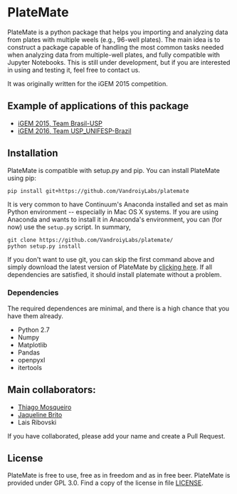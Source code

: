 PlateMate
====

PlateMate is a python package that helps you importing and analyzing data from plates with multiple weels (e.g., 96-well plates). The main idea is to construct a package capable of handling the most common tasks needed when analyzing data from multiple-well plates, and fully compatible with Jupyter Notebooks. This is still under development, but if you are interested in using and testing it, feel free to contact us.

It was originally written for the iGEM 2015 competition.


Example of applications of this package 
---

* [iGEM 2015, Team Brasil-USP](https://github.com/thmosqueiro/modeligem/wiki)
* [iGEM 2016, Team USP_UNIFESP-Brazil](https://github.com/VandroiyLabs/modeliGEM2016)



Installation
---

PlateMate is compatible with setup.py and pip. You can install PlateMate using pip:
```
pip install git+https://github.com/VandroiyLabs/platemate
```

It is very common to have Continuum's Anaconda installed and set as main Python environment -- especially in Mac OS X systems. If you are using Anaconda and wants to install it in Anaconda's environment, you can (for now) use the ```setup.py``` script. In summary,

```
git clone https://github.com/VandroiyLabs/platemate/
python setup.py install
```

If you don't want to use git, you can skip the first command above and simply download the latest version of PlateMate by [clicking here](https://github.com/VandroiyLabs/platemate/archive/master.zip). If all dependencies are satisfied, it should install platemate without a problem. 


### Dependencies

The required dependences are minimal, and there is a high chance that you have them already.

* Python 2.7
* Numpy
* Matplotlib
* Pandas
* openpyxl
* itertools


Main collaborators:
---

* [Thiago Mosqueiro](http://thmosqueiro.vandroiy.com)
* [Jaqueline Brito](https://github.com/jaquejbrito)
* Lais Ribovski

If you have collaborated, please add your name and create a Pull Request.


License
---

PlateMate is free to use, free as in freedom and as in free beer. PlateMate is provided under GPL 3.0. Find a copy of the license in file [LICENSE](https://github.com/VandroiyLabs/platemate/blob/master/LICENSE).

